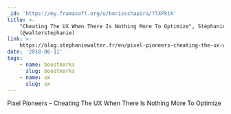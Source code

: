 ```yaml
---
_id: 'https://my.framasoft.org/u/borisschapira/?lXPktA'
title: >-
    "Cheating The UX When There Is Nothing More To Optimize", Stéphanie Walter
    (@walterstephanie)
link: >-
    https://blog.stephaniewalter.fr/en/pixel-pioneers-cheating-the-ux-when-there-is-nothing-more-to-optimize/
date: '2018-06-11'
tags:
    - name: boostmarks
      slug: boostmarks
    - name: ux
      slug: ux
---
```


<div class="markdown"><p>Pixel Pioneers – Cheating The UX When There Is Nothing More To Optimize
</p></div>
